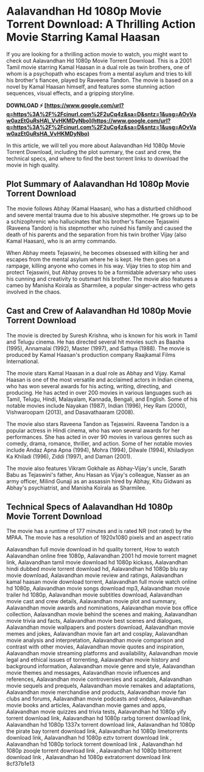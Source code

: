 
 
# Aalavandhan Hd 1080p Movie Torrent Download: A Thrilling Action Movie Starring Kamal Haasan
  
If you are looking for a thrilling action movie to watch, you might want to check out Aalavandhan Hd 1080p Movie Torrent Download. This is a 2001 Tamil movie starring Kamal Haasan in a dual role as twin brothers, one of whom is a psychopath who escapes from a mental asylum and tries to kill his brother's fiancee, played by Raveena Tandon. The movie is based on a novel by Kamal Haasan himself, and features some stunning action sequences, visual effects, and a gripping storyline.
 
**DOWNLOAD ⚡ [https://www.google.com/url?q=https%3A%2F%2Fcinurl.com%2F2uCq4z&sa=D&sntz=1&usg=AOvVaw0azEtGuRsHA\_VvHKMDyNbo](https://www.google.com/url?q=https%3A%2F%2Fcinurl.com%2F2uCq4z&sa=D&sntz=1&usg=AOvVaw0azEtGuRsHA_VvHKMDyNbo)**


  
In this article, we will tell you more about Aalavandhan Hd 1080p Movie Torrent Download, including the plot summary, the cast and crew, the technical specs, and where to find the best torrent links to download the movie in high quality.
  
## Plot Summary of Aalavandhan Hd 1080p Movie Torrent Download
  
The movie follows Abhay (Kamal Haasan), who has a disturbed childhood and severe mental trauma due to his abusive stepmother. He grows up to be a schizophrenic who hallucinates that his brother's fiancee Tejaswini (Raveena Tandon) is his stepmother who ruined his family and caused the death of his parents and the separation from his twin brother Vijay (also Kamal Haasan), who is an army commando.
  
When Abhay meets Tejaswini, he becomes obsessed with killing her and escapes from the mental asylum where he is kept. He then goes on a rampage, killing anyone who comes in his way. Vijay tries to stop him and protect Tejaswini, but Abhay proves to be a formidable adversary who uses his cunning and creativity to outsmart his brother. The movie also features a cameo by Manisha Koirala as Sharmilee, a popular singer-actress who gets involved in the chaos.
  
## Cast and Crew of Aalavandhan Hd 1080p Movie Torrent Download
  
The movie is directed by Suresh Krishna, who is known for his work in Tamil and Telugu cinema. He has directed several hit movies such as Baasha (1995), Annamalai (1992), Master (1997), and Sathya (1988). The movie is produced by Kamal Haasan's production company Raajkamal Films International.
  
The movie stars Kamal Haasan in a dual role as Abhay and Vijay. Kamal Haasan is one of the most versatile and acclaimed actors in Indian cinema, who has won several awards for his acting, writing, directing, and producing. He has acted in over 200 movies in various languages such as Tamil, Telugu, Hindi, Malayalam, Kannada, Bengali, and English. Some of his notable movies include Nayakan (1987), Indian (1996), Hey Ram (2000), Vishwaroopam (2013), and Dasavathaaram (2008).
  
The movie also stars Raveena Tandon as Tejaswini. Raveena Tandon is a popular actress in Hindi cinema, who has won several awards for her performances. She has acted in over 90 movies in various genres such as comedy, drama, romance, thriller, and action. Some of her notable movies include Andaz Apna Apna (1994), Mohra (1994), Dilwale (1994), Khiladiyon Ka Khiladi (1996), Ziddi (1997), and Daman (2001).
  
The movie also features Vikram Gokhale as Abhay-Vijay's uncle, Sarath Babu as Tejaswini's father, Anu Hasan as Vijay's colleague, Nasser as an army officer, Milind Gunaji as an assassin hired by Abhay, Kitu Gidwani as Abhay's psychiatrist, and Manisha Koirala as Sharmilee.
  
## Technical Specs of Aalavandhan Hd 1080p Movie Torrent Download
  
The movie has a runtime of 177 minutes and is rated NR (not rated) by the MPAA. The movie has a resolution of 1920x1080 pixels and an aspect ratio
 
Aalavandhan full movie download in hd quality torrent,  How to watch Aalavandhan online free 1080p,  Aalavandhan 2001 hd movie torrent magnet link,  Aalavandhan tamil movie download hd 1080p kickass,  Aalavandhan hindi dubbed movie torrent download hd,  Aalavandhan hd 1080p blu ray movie download,  Aalavandhan movie review and ratings,  Aalavandhan kamal haasan movie download torrent,  Aalavandhan full movie watch online hd 1080p,  Aalavandhan movie songs download mp3,  Aalavandhan movie trailer hd 1080p,  Aalavandhan movie subtitles download,  Aalavandhan movie cast and crew details,  Aalavandhan movie plot and summary,  Aalavandhan movie awards and nominations,  Aalavandhan movie box office collection,  Aalavandhan movie behind the scenes and making,  Aalavandhan movie trivia and facts,  Aalavandhan movie best scenes and dialogues,  Aalavandhan movie wallpapers and posters download,  Aalavandhan movie memes and jokes,  Aalavandhan movie fan art and cosplay,  Aalavandhan movie analysis and interpretation,  Aalavandhan movie comparison and contrast with other movies,  Aalavandhan movie quotes and inspiration,  Aalavandhan movie streaming platforms and availability,  Aalavandhan movie legal and ethical issues of torrenting,  Aalavandhan movie history and background information,  Aalavandhan movie genre and style,  Aalavandhan movie themes and messages,  Aalavandhan movie influences and references,  Aalavandhan movie controversies and scandals,  Aalavandhan movie sequels and prequels,  Aalavandhan movie remakes and adaptations,  Aalavandhan movie merchandise and products,  Aalavandhan movie fan clubs and forums,  Aalavandhan movie podcasts and videos,  Aalavandhan movie books and articles,  Aalavandhan movie games and apps,  Aalavandhan movie quizzes and trivia tests,  Aalavandhan hd 1080p yify torrent download link,  Aalavandhan hd 1080p rarbg torrent download link,  Aalavandhan hd 1080p 1337x torrent download link,  Aalavandhan hd 1080p the pirate bay torrent download link,  Aalavandhan hd 1080p limetorrents download link,  Aalavandhan hd 1080p eztv torrent download link ,  Aalavandhan hd 1080p torlock torrent download link ,  Aalavandhan hd 1080p zooqle torrent download link ,  Aalavandhan hd 1080p bittorrent download link ,  Aalavandhan hd 1080p extratorrent download link
 8cf37b1e13
 
